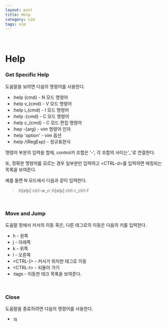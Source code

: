 ```yaml
---
layout: post
title: Help
category: vim
tags: vim
---
```


$~$

# Help

### Get Specific Help

도움말을 보려면 다음의 명령어를 사용한다.

- :help {cmd} - N 모드 명령어
- :help v\_{cmd} - V 모드 명령어
- :help i\_{cmd} - I 모드 명령어
- :help :{cmd} - C 모드 명령어
- :help c\_{cmd} - C 모드 편집 명령어
- :hep -{arg} - vim 명령어 인자
- :help 'option' - vim 옵션
- :help /{RegExp} - 정규표현식

명령어 부분의 입력을 할때, control키 조합은 '-', 각 조합의 사이는'\_'로 연결한다.

또, 정확한 명령어를 모르는 경우 일부분만 입력하고 \<CTRL-d>를 입력하면 매칭되는 목록을 보여준다.

예를 들면 N 모드에서 다음과 같이 입력한다.

> :h[elp] ctrl-w\_n
> :h[elp] ctrl-r\_ctrl-f

$~$

### Move and Jump

도움말 창에서 커서의 이동 혹은, 다른 태그로의 이동은 다음의 키를 입력한다.

- h - 왼쪽
- j - 아래쪽
- k - 위쪽
- l - 오른쪽
- \<CTRL-]> - 커서가 위치한 태그로 이동
- \<CTRL-t> - 되돌아 가기
- ​:​tags - 이동한 태크 목록을 보여준다.

$~$

### Close

도움말을 종료하려면 다음의 명령어를 사용한다.

- :q

